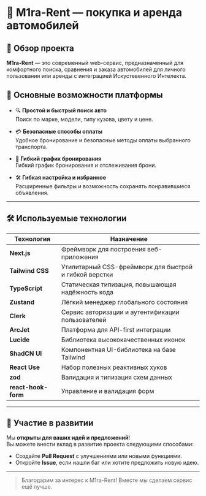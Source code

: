 # 🚗 M1ra-Rent — покупка и аренда автомобилей

## 📌 Обзор проекта

**M1ra-Rent** — это современный web-сервис, предназначенный для комфортного поиска, сравнения и заказа автомобилей для личного пользования или аренды c интеграцией Искустевенного Интелекта.

## 🎯 Основные возможности платформы

- 🔍 **Простой и быстрый поиск авто**  
  Поиск по марке, модели, типу кузова, цвету и цене.

- 💳 **Безопасные способы оплаты**  
  Удобное бронирование и безопасные методы оплаты выбранного транспорта.

- 📍 **Гибкий график бронирования**  
  Гибкий график бронирования и отслеживания брони.

- 🛠️ **Гибкая настройка и избранное**  
  Расширенные фильтры и возможность сохранять понравившиеся объявления.

---

## 🛠️ Используемые технологии

| Технология          | Назначение                                             |
| ------------------- | ------------------------------------------------------ |
| **Next.js**         | Фреймворк для построения веб-приложения                |
| **Tailwind CSS**    | Утилитарный CSS-фреймворк для быстрой и гибкой верстки |
| **TypeScript**      | Статическая типизация, повышающая надёжность кода      |
| **Zustand**         | Лёгкий менеджер глобального состояния                  |
| **Clerk**           | Сервис авторизации и аутентификации пользователей      |
| **ArcJet**          | Платформа для API-first интеграции                     |
| **Lucide**          | Библиотека высококачественных иконок                   |
| **ShadCN UI**       | Компонентная UI-библиотека на базе Tailwind            |
| **React Use**       | Набор полезных реактивных хуков                        |
| **zod**             | Валидация и типизация схем данных                      |
| **react-hook-form** | Управление и валидация форм                            |

---

## 🤝 Участие в развитии

Мы **открыты для ваших идей и предложений**!  
Вы можете внести вклад в развитие проекта следующими способами:

- Создайте **Pull Request** с улучшениями или новыми функциями.
- Откройте **Issue**, если нашли баг или хотите предложить новую идею.

---

> Благодарим за интерес к M1ra-Rent! Вместе мы сделаем сервис ещё лучше.
